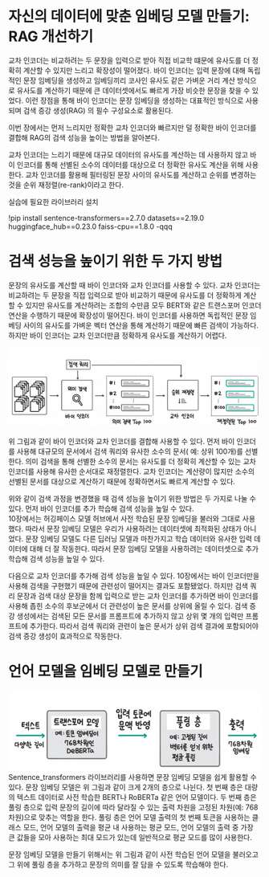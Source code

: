 # **자신의 데이터에 맞춘 임베딩 모델 만들기: RAG 개선하기**  
교차 인코더는 비교하려는 두 문장을 입력으로 받아 직접 비교학 떄문에 유사도를 더 정확히 계산할 수 있지만 느리고 확장성이 떨어졌다. 바이 인코더는 
입력 문장에 대해 독립적인 문장 임베딩을 생성하고 임베딩끼리 코사인 유사도 같은 가벼운 거리 계산 방식으로 유사도를 계산하기 때문에 큰 데이터셋에서도 
빠르게 가장 비슷한 문장을 찾을 수 있었다. 이런 장점을 통해 바이 인코더는 문장 임베딩을 생성하는 대표적인 방식으로 사용되며 검색 증강 생성(RAG)
의 필수 구성요소로 활용된다.  
  
이번 장에서는 먼저 느리지만 정확한 교차 인코더와 빠르지만 덜 정확한 바이 인코더를 결합해 RAG의 검색 성능을 높이는 방법을 알아본다.  
  
교차 인코더는 느리기 때문에 대규모 데이터의 유사도를 계산하는 데 사용하지 않고 바이 인코더를 통해 선별된 소수의 데이터를 대상으로 더 정확한 
유사도 계산을 위해 사용한다. 교차 인코더를 활용해 필터링된 문장 사이의 유사도를 계산하고 순위를 변경하는 것을 순위 재정렬(re-rank)이라고 한다. 
  
실습에 필요한 라이브러리 설치  

!pip install sentence-transformers==2.7.0 datasets==2.19.0 huggingface_hub==0.23.0 faiss-cpu==1.8.0 -qqq  
  
# **검색 성능을 높이기 위한 두 가지 방법**  
문장의 유사도를 계산할 때 바이 인코더와 교차 인코더를 사용할 수 있다. 교차 인코더는 비교하려는 두 문장을 직접 입력으로 받아 비교하기 때문에 
유사도를 더 정확하게 계산할 수 있지만 유사도를 계산하려는 조합의 수만큼 모두 BERT와 같은 트랜스포머 인코더 연산을 수행하기 때문에 확장성이 
떨어진다. 바이 인코더를 사용하면 독립적인 문장 임베딩 사이의 유사도를 가벼운 벡터 연산을 통해 계산하기 때문에 빠른 검색이 가능하다. 하지만 
바이 인코더는 교차 인코더만큼 정확하게 유사도를 계산하기 어렵다.  
  
![img.png](image/img.png)  
  
위 그림과 같이 바이 인코더와 교차 인코더를 결합해 사용할 수 있다. 먼저 바이 인코더를 사용해 대규모의 문서에서 검색 쿼리와 유사한 소수의 문서(
예: 상위 100개)를 선별한다. 의미 검색을 통해 선별한 소수의 문서는 유사도를 더 정확히 계산할 수 있는 교차 인코더를 사용해 유사한 순서대로 재정렬한다. 
교차 인코더는 계산량이 많지만 소수의 선별된 문서를 대상으로 계산하기 때문에 정확하면서도 빠르게 계산할 수 있다.  
  
위와 같이 검색 과정을 변경했을 때 검색 성능을 높이기 위한 방법은 두 가지로 나눌 수 있다. 먼저 바이 인코더를 추가 학습해 검색 성능을 높일 수 있다.  
10장에서는 허깅페이스 모델 허브에서 사전 학습된 문장 임베딩을 불러와 그대로 사용했다. 따라서 문장 임베딩 모델은 우리가 사용하려는 데이터셋에 
최적화된 상태가 아니었다. 문장 임베딩 모델도 다른 딥러닝 모델과 마찬가지고 학습 데이터와 유사한 입력 데이터에 대해 더 잘 작동한다. 따라서 
문장 임베딩 모델을 사용하려는 데이터셋으로 추가 학습해 검색 성능을 높일 수 있다.  
  
다음으로 교차 인코더를 추가해 검색 성능을 높일 수 있다. 10장에서는 바이 인코더만을 사용해 검색을 구현했기 때문에 관련성이 떨어지는 결과도 포함됐었다. 
하지만 검색 쿼리 문장과 검색 대상 문장을 함께 입력으로 받는 교차 인코더를 추가하면 바이 인코더를 사용해 좁힌 소수의 후보군에서 더 관련성이 높은 
문서를 상위에 올릴 수 있다. 검색 증강 생성에서는 검색된 모든 문서를 프롬프트에 추가하지 않고 상위 몇 개의 입력만 프롬프트에 추가한다. 따라서 
검색 쿼리와 관련이 높은 문서가 상위 검색 결과에 포함되어야 검색 증강 생성이 효과적으로 작동한다.  
  
# **언어 모델을 임베딩 모델로 만들기**  
![img.png](image/img2.png)  
Sentence_transformers 라이브러리를 사용하면 문장 임베딩 모델을 쉽게 활용할 수 있다. 문장 임베딩 모델은 위 그림과 같이 크게 2개의 층으로 
나뉜다. 첫 번째 층은 대량의 텍스트 데이터로 사전 학습한 BERT나 RoBERTa 같은 언어 모델이다. 두 번째 층은 풀링 층으로 입력 문장의 길이에 따라 
달라질 수 있는 출력 차원을 고정된 차원(예: 768차원)으로 맞추는 역할을 한다. 풀링 층은 언어 모델 출력의 첫 번째 토큰을 사용하는 클래스 모드, 
언어 모델의 출력을 평균 내 사용하는 평균 모드, 언어 모델의 출력 중 가장 큰 값들을 모아 사용하는 최대 모드가 있는데 일반적으로 평균 모드를 많이 
사용한다.  
  
문장 임베딩 모델을 만들기 위해서는 위 그림과 같이 사전 학습된 언어 모델을 불러오고 그 위에 풀링 층을 추가하고 문장의 의미를 잘 담을 수 있도록 
학습해야 한다.  
  

